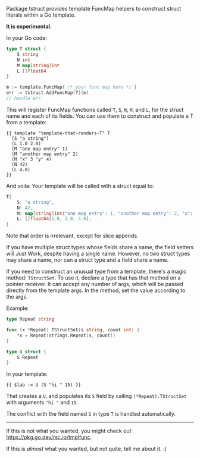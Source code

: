 Package tstruct provides template FuncMap helpers to construct struct literals within a Go template.

**It is experimental.**

In your Go code:

```go
type T struct {
    S string
    N int
    M map[string]int
    L []float64
}

m := template.FuncMap{ /* your func map here */ }
err := tstruct.AddFuncMap[T](m)
// handle err
```

This will register FuncMap functions called `T`, `S`, `N`, `M`, and `L`, for the struct name and each of its fields. You can use them to construct and populate a T from a template:

```
{{ template "template-that-renders-T" T
  (S "a string")
  (L 1.0 2.0)
  (M "one map entry" 1)
  (M "another map entry" 2)
  (M "x" 3 "y" 4)
  (N 42)
  (L 4.0)
}}
```

And voila: Your template will be called with a struct equal to:

```go
T{
    S: "a string",
    N: 42,
    M: map[string]int{"one map entry": 1, "another map entry": 2, "x": 3, "y": 4},
    L: []float64{1.0, 2.0, 4.0},
}
```

Note that order is irrelevant, except for slice appends.

If you have multiple struct types whose fields share a name, the field setters will Just Work, despite having a single name. However, no two struct types may share a name, nor can a struct type and a field share a name.

If you need to construct an unusual type from a template, there's a magic method: `TStructSet`. To use it, declare a type that has that method on a pointer receiver. It can accept any number of args, which will be passed directly from the template args. In the method, set the value according to the args.

Example:

```go
type Repeat string

func (x *Repeat) TStructSet(s string, count int) {
	*x = Repeat(strings.Repeat(s, count))
}

type U struct {
    S Repeat
}
```

In your template:

```
{{ $lab := U (S "hi " 15) }}
```

That creates a `U`, and populates its `S` field by calling `(*Repeat).TStructSet` with arguments `"hi "` and `15`.

The conflict with the field named `S` in type `T` is handled automatically.

---

If this is not what you wanted, you might check out https://pkg.go.dev/rsc.io/tmplfunc.

If this is _almost_ what you wanted, but not quite, tell me about it. :)
